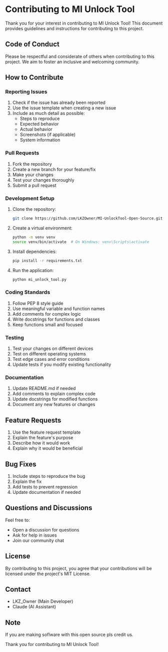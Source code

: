# Contributing to MI Unlock Tool

Thank you for your interest in contributing to MI Unlock Tool! This document provides guidelines and instructions for contributing to this project.

## Code of Conduct

Please be respectful and considerate of others when contributing to this project. We aim to foster an inclusive and welcoming community.

## How to Contribute

### Reporting Issues

1. Check if the issue has already been reported
2. Use the issue template when creating a new issue
3. Include as much detail as possible:
   - Steps to reproduce
   - Expected behavior
   - Actual behavior
   - Screenshots (if applicable)
   - System information

### Pull Requests

1. Fork the repository
2. Create a new branch for your feature/fix
3. Make your changes
4. Test your changes thoroughly
5. Submit a pull request

### Development Setup

1. Clone the repository:
   ```bash
   git clone https://github.com/LKZOwner/MI-UnlockTool-Open-Source.git
   ```

2. Create a virtual environment:
   ```bash
   python -m venv venv
   source venv/bin/activate  # On Windows: venv\Scripts\activate
   ```

3. Install dependencies:
   ```bash
   pip install -r requirements.txt
   ```

4. Run the application:
   ```bash
   python mi_unlock_tool.py
   ```

### Coding Standards

1. Follow PEP 8 style guide
2. Use meaningful variable and function names
3. Add comments for complex logic
4. Write docstrings for functions and classes
5. Keep functions small and focused

### Testing

1. Test your changes on different devices
2. Test on different operating systems
3. Test edge cases and error conditions
4. Update tests if you modify existing functionality

### Documentation

1. Update README.md if needed
2. Add comments to explain complex code
3. Update docstrings for modified functions
4. Document any new features or changes

## Feature Requests

1. Use the feature request template
2. Explain the feature's purpose
3. Describe how it would work
4. Explain why it would be beneficial

## Bug Fixes

1. Include steps to reproduce the bug
2. Explain the fix
3. Add tests to prevent regression
4. Update documentation if needed

## Questions and Discussions

Feel free to:
- Open a discussion for questions
- Ask for help in issues
- Join our community chat

## License

By contributing to this project, you agree that your contributions will be licensed under the project's MIT License.

## Contact

- LKZ_Owner (Main Developer)
- Claude (AI Assistant)

## Note

If you are making soflware with this open source pls credit us.

Thank you for contributing to MI Unlock Tool! 
